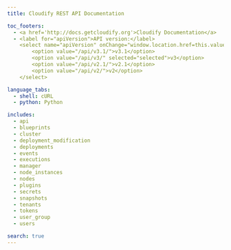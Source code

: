 ```yaml
---
title: Cloudify REST API Documentation

toc_footers:
  - <a href='http://docs.getcloudify.org'>Cloudify Documentation</a>
  - <label for="apiVersion">API version:</label>
    <select name="apiVersion" onChange="window.location.href=this.value">
        <option value="/api/v3.1/">v3.1</option>
        <option value="/api/v3/" selected="selected">v3</option>
        <option value="/api/v2.1/">v2.1</option>
        <option value="/api/v2/">v2</option>
    </select>

language_tabs:
  - shell: cURL
  - python: Python

includes:
  - api
  - blueprints
  - cluster
  - deployment_modification
  - deployments
  - events
  - executions
  - manager
  - node_instances
  - nodes
  - plugins
  - secrets
  - snapshots
  - tenants
  - tokens
  - user_group
  - users

search: true
---
```

